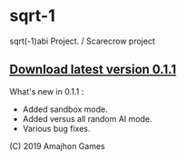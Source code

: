 # sqrt-1

sqrt(-1)abi Project. / Scarecrow project

## [Download latest version 0.1.1](https://github.com/amajhon/sqrt-1/raw/master/Builds/Sqrt-1_0.1.1.apk)

What's new in 0.1.1 :
 - Added sandbox mode.
 - Added versus all random AI mode.
 - Various bug fixes.

(C) 2019 Amajhon Games
